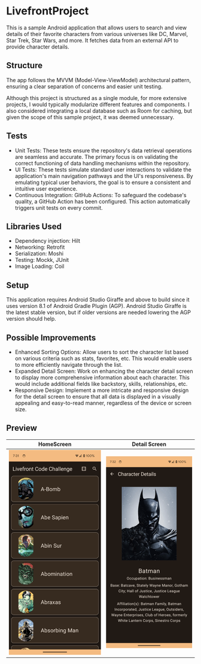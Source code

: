 # LivefrontProject
This is a sample Android application that allows users to search and view details of their favorite characters from various universes 
like DC, Marvel, Star Trek, Star Wars, and more. It fetches data from an external API to provide character details.

## Structure 
The app follows the MVVM (Model-View-ViewModel) architectural pattern, ensuring a clear separation of concerns and easier unit testing.

Although this project is structured as a single module, for more extensive projects, I would typically modularize different features and components. I also considered integrating a local database such as Room for caching, but given the scope of this sample project, it was deemed unnecessary.

## Tests
* Unit Tests:
These tests ensure the repository's data retrieval operations are seamless and accurate. The primary focus is on validating the correct functioning of data handling mechanisms within the repository.
* UI Tests:
These tests simulate standard user interactions to validate the application's main navigation pathways and the UI's responsiveness. By emulating typical user behaviors, the goal is to ensure a consistent and intuitive user experience.
* Continuous Integration:
GitHub Actions: 
To safeguard the codebase's quality, a GitHub Action has been configured. This action automatically triggers unit tests on every commit. 

## Libraries Used 
 * Dependency injection: Hilt
 * Networking: Retrofit
 * Serialization: Moshi
 * Testing: Mockk, JUnit
 * Image Loading: Coil

## Setup
This application requires Android Studio Giraffe and above to build since it uses version 8.1 of Android Gradle Plugin (AGP). 
Android Studio Giraffe is the latest stable version, but if older versions are needed lowering the AGP version should help.

## Possible Improvements 
* Enhanced Sorting Options: Allow users to sort the character list based on various criteria such as stats, favorites, etc. This would enable users to more efficiently navigate through the list.
* Expanded Detail Screen: Work on enhancing the character detail screen to display more comprehensive information about each character. This would include additional fields like backstory, skills, relationships, etc.
* Responsive Design: Implement a more intricate and responsive design for the detail screen to ensure that all data is displayed in a visually appealing and easy-to-read manner, regardless of the device or screen size.


## Preview 
| HomeScreen | Detail Screen |
|---|---|
 <img src="https://github.com/OlegSemenenkHome/LivefrontProject/blob/main/assets/HomeScreen.png" width="350">| <img src="https://github.com/OlegSemenenkHome/LivefrontProject/blob/main/assets/Batman.png" width="350"> |

